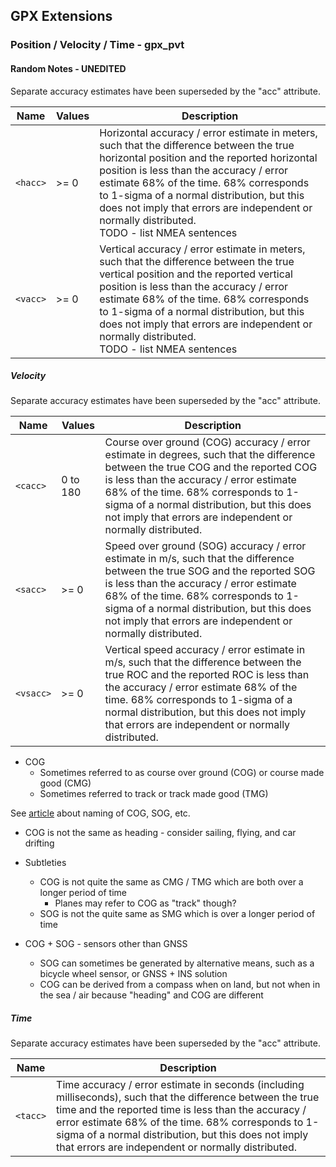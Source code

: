 ## GPX Extensions

### Position / Velocity / Time - gpx_pvt

#### Random Notes - UNEDITED

Separate accuracy estimates have been superseded by the "acc" attribute.

| Name     | Values | Description                                                  |
| -------- | ------ | ------------------------------------------------------------ |
| `<hacc>` | >= 0   | Horizontal accuracy / error estimate in meters, such that the difference between the true horizontal position and the reported horizontal position is less than the accuracy / error estimate 68% of the time. 68% corresponds to 1-sigma of a normal distribution, but this does not imply that errors are independent or normally distributed.<br />TODO - list NMEA sentences |
| `<vacc>` | >= 0   | Vertical accuracy / error estimate in meters, such that the difference between the true vertical position and the reported vertical position is less than the accuracy / error estimate 68% of the time. 68% corresponds to 1-sigma of a normal distribution, but this does not imply that errors are independent or normally distributed.<br />TODO - list NMEA sentences |



##### Velocity


Separate accuracy estimates have been superseded by the "acc" attribute.

| Name      | Values   | Description                                                  |
| --------- | -------- | ------------------------------------------------------------ |
| `<cacc>`  | 0 to 180 | Course over ground (COG) accuracy / error estimate in degrees, such that the difference between the true COG and the reported COG is less than the accuracy / error estimate 68% of the time. 68% corresponds to 1-sigma of a normal distribution, but this does not imply that errors are independent or normally distributed. |
| `<sacc>`  | >= 0     | Speed over ground (SOG) accuracy / error estimate in m/s, such that the difference between the true SOG and the reported SOG is less than the accuracy / error estimate 68% of the time. 68% corresponds to 1-sigma of a normal distribution, but this does not imply that errors are independent or normally distributed. |
| `<vsacc>` | >= 0     | Vertical speed accuracy / error estimate in m/s, such that the difference between the true ROC and the reported ROC is less than the accuracy / error estimate 68% of the time. 68% corresponds to 1-sigma of a normal distribution, but this does not imply that errors are independent or normally distributed. |

- COG
  - Sometimes referred to as course over ground (COG) or course made good (CMG)
  - Sometimes referred to track or track made good (TMG)

See [article](https://www.sailingissues.com/navcourse4.html) about naming of COG, SOG, etc.

- COG is not the same as heading - consider sailing, flying, and car drifting

- Subtleties
  - COG is not quite the same as CMG / TMG which are both over a longer period of time
    - Planes may refer to COG as "track" though?
  - SOG is not the quite same as SMG which is over a longer period of time
  
- COG + SOG - sensors other than GNSS
  - SOG can sometimes be generated by alternative means, such as a bicycle wheel sensor, or GNSS + INS solution
  - COG can be derived from a compass when on land, but not when in the sea / air because "heading" and COG are different
  



##### Time

Separate accuracy estimates have been superseded by the "acc" attribute.

| Name     | Description                                                  |
| -------- | ------------------------------------------------------------ |
| `<tacc>` | Time accuracy / error estimate in seconds (including milliseconds), such that the difference between the true time and the reported time is less than the accuracy / error estimate 68% of the time. 68% corresponds to 1-sigma of a normal distribution, but this does not imply that errors are independent or normally distributed. |

